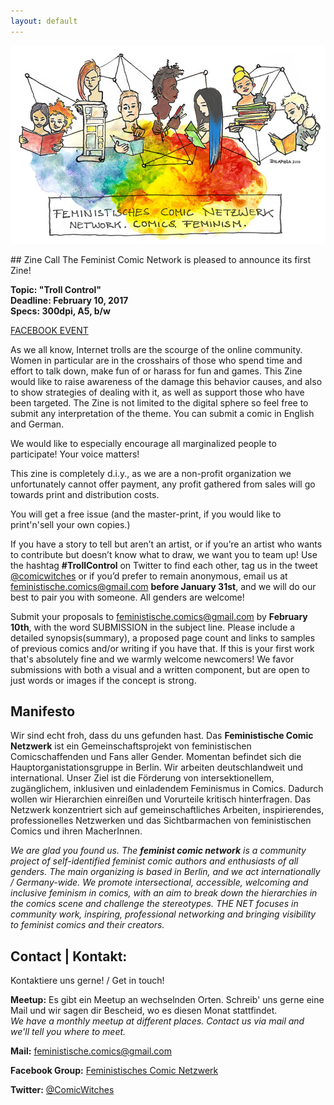 ```yaml
---
layout: default
---
```


![Title image shwoing networking comic artist](public/title-image.jpg)

<div class='specialParagraph' markdown='1'>
## Zine Call
The Feminist Comic Network is pleased to announce its first Zine!

**Topic: "Troll Control"  
Deadline: February 10, 2017  
Specs: 300dpi, A5, b/w**

[FACEBOOK EVENT](https://www.facebook.com/events/1746382625678734/)

As we all know, Internet trolls are the scourge of the online community. Women in particular are in the crosshairs of those who spend time and effort to talk down, make fun of or harass for fun and games. This Zine would like to raise awareness of the damage this behavior causes, and also to show strategies of dealing with it, as well as support those who have been targeted. The Zine is not limited to the digital sphere so feel free to submit any interpretation of the theme. You can submit a comic in English and German.

We would like to especially encourage all marginalized people to participate! Your voice matters!

This zine is completely d.i.y., as we are a non-profit organization we unfortunately cannot offer payment, any profit gathered from sales will go towards print and distribution costs.

 You will get a free issue (and the master-print, if you would like to print'n'sell your own copies.)

 If you have a story to tell but aren’t an artist, or if you’re an artist who wants to contribute but doesn’t know what to draw, we want you to team up! Use the hashtag **#TrollControl** on Twitter to find each other, tag us in the tweet [@comicwitches](https://twitter.com/comicwitches) or if you’d prefer to remain anonymous, email us at <feministische.comics@gmail.com> **before January 31st**, and we will do our best to pair you with someone. All genders are welcome!

Submit your proposals to <feministische.comics@gmail.com> by **February 10th**, with the word SUBMISSION in the subject line. Please include a detailed synopsis(summary), a proposed page count and links to samples of previous comics and/or writing if you have that. If this is your first work that's absolutely fine and we warmly welcome newcomers! We favor submissions with both a visual and a written component, but are open to just words or images if the concept is strong.
</div>

## Manifesto
Wir sind echt froh, dass du uns gefunden hast. Das **Feministische Comic Netzwerk** ist ein Gemeinschaftsprojekt von feministischen Comicschaffenden und Fans aller Gender. Momentan befindet sich die Hauptorganistationsgruppe in Berlin. Wir arbeiten deutschlandweit und international. Unser Ziel ist die Förderung von intersektionellem, zugänglichem, inklusiven und einladendem Feminismus in Comics. Dadurch wollen wir Hierarchien einreißen und Vorurteile kritisch hinterfragen. Das Netzwerk konzentriert sich auf gemeinschaftliches Arbeiten, inspirierendes, professionelles Netzwerken und das Sichtbarmachen von feministischen Comics und ihren MacherInnen.

*We are glad you found us. The **feminist comic network** is a community project of self-identified feminist comic authors and enthusiasts of all genders. The main organizing is based in Berlin, and we act internationally / Germany-wide. We promote intersectional, accessible, welcoming and inclusive feminism in comics, with an aim to break down the hierarchies in the comics scene and challenge the stereotypes. THE NET focuses in community work, inspiring, professional networking and bringing visibility to feminist comics and their creators.*

## Contact | Kontakt:
Kontaktiere uns gerne! / Get in touch!

**Meetup:** Es gibt ein Meetup an wechselnden Orten. Schreib' uns gerne eine Mail und wir sagen dir Bescheid, wo es diesen Monat stattfindet.  
*We have a monthly meetup at different places. Contact us via mail and we'll tell you where to meet.*

**Mail:** <feministische.comics@gmail.com>

**Facebook Group:** [Feministisches Comic Netzwerk](https://www.facebook.com/groups/1712474105664302)

**Twitter:** [@ComicWitches](https://twitter.com/comicwitches)
